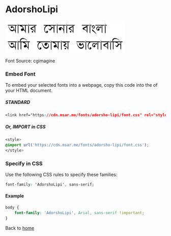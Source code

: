 # AdorshoLipi

![AdorshoLipi](/images/fonts/adorsholipi.jpg)

Font Source: cgimagine

### Embed Font

To embed your selected fonts into a webpage, copy this code into the <head> of your HTML document.

##### STANDARD

```css
<link href="https://cdn.msar.me/fonts/adorsho-lipi/font.css" rel="stylesheet">
```

##### Or, IMPORT in CSS

```css
<style>
@import url('https://cdn.msar.me/fonts/adorsho-lipi/font.css');
</style>
```

### Specify in CSS

Use the following CSS rules to specify these families:

```css
font-family: 'AdorshoLipi', sans-serif;
```

#### Example

```css
body {
    font-family: 'AdorshoLipi', Arial, sans-serif !important;
}
```


Back to [home](/fonts)